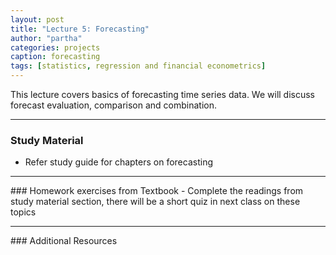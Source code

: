 ```yaml
---
layout: post
title: "Lecture 5: Forecasting"
author: "partha"
categories: projects
caption: forecasting
tags: [statistics, regression and financial econometrics]
---
```

  This lecture covers basics of forecasting time series data. We will discuss forecast evaluation, comparison and combination.
 <hr />

### Study Material
- Refer study guide for chapters on forecasting
<hr />
### Homework exercises from Textbook
- Complete the readings from study material section, there will be a short quiz in next class on these topics

<hr />
### Additional Resources
